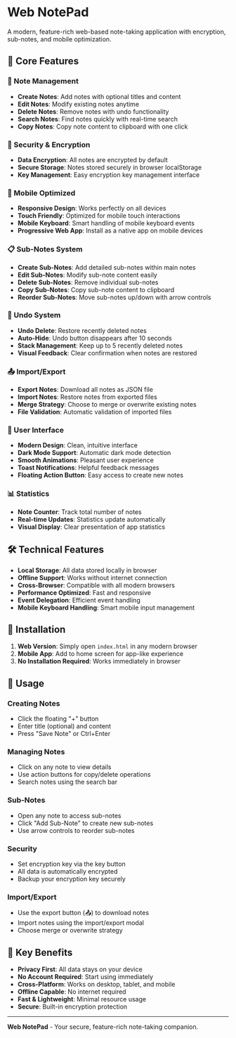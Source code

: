 # Web NotePad

A modern, feature-rich web-based note-taking application with encryption, sub-notes, and mobile optimization.

## 🚀 Core Features

### 📝 Note Management
- **Create Notes**: Add notes with optional titles and content
- **Edit Notes**: Modify existing notes anytime
- **Delete Notes**: Remove notes with undo functionality
- **Search Notes**: Find notes quickly with real-time search
- **Copy Notes**: Copy note content to clipboard with one click

### 🔐 Security & Encryption
- **Data Encryption**: All notes are encrypted by default
- **Secure Storage**: Notes stored securely in browser localStorage
- **Key Management**: Easy encryption key management interface

### 📱 Mobile Optimized
- **Responsive Design**: Works perfectly on all devices
- **Touch Friendly**: Optimized for mobile touch interactions
- **Mobile Keyboard**: Smart handling of mobile keyboard events
- **Progressive Web App**: Install as a native app on mobile devices

### 📋 Sub-Notes System
- **Create Sub-Notes**: Add detailed sub-notes within main notes
- **Edit Sub-Notes**: Modify sub-note content easily
- **Delete Sub-Notes**: Remove individual sub-notes
- **Copy Sub-Notes**: Copy sub-note content to clipboard
- **Reorder Sub-Notes**: Move sub-notes up/down with arrow controls

### 🔄 Undo System
- **Undo Delete**: Restore recently deleted notes
- **Auto-Hide**: Undo button disappears after 10 seconds
- **Stack Management**: Keep up to 5 recently deleted notes
- **Visual Feedback**: Clear confirmation when notes are restored

### 📤 Import/Export
- **Export Notes**: Download all notes as JSON file
- **Import Notes**: Restore notes from exported files
- **Merge Strategy**: Choose to merge or overwrite existing notes
- **File Validation**: Automatic validation of imported files

### 🎨 User Interface
- **Modern Design**: Clean, intuitive interface
- **Dark Mode Support**: Automatic dark mode detection
- **Smooth Animations**: Pleasant user experience
- **Toast Notifications**: Helpful feedback messages
- **Floating Action Button**: Easy access to create new notes

### 📊 Statistics
- **Note Counter**: Track total number of notes
- **Real-time Updates**: Statistics update automatically
- **Visual Display**: Clear presentation of app statistics

## 🛠️ Technical Features

- **Local Storage**: All data stored locally in browser
- **Offline Support**: Works without internet connection
- **Cross-Browser**: Compatible with all modern browsers
- **Performance Optimized**: Fast and responsive
- **Event Delegation**: Efficient event handling
- **Mobile Keyboard Handling**: Smart mobile input management

## 📱 Installation

1. **Web Version**: Simply open `index.html` in any modern browser
2. **Mobile App**: Add to home screen for app-like experience
3. **No Installation Required**: Works immediately in browser

## 🔧 Usage

### Creating Notes
- Click the floating "+" button
- Enter title (optional) and content
- Press "Save Note" or Ctrl+Enter

### Managing Notes
- Click on any note to view details
- Use action buttons for copy/delete operations
- Search notes using the search bar

### Sub-Notes
- Open any note to access sub-notes
- Click "Add Sub-Note" to create new sub-notes
- Use arrow controls to reorder sub-notes

### Security
- Set encryption key via the key button
- All data is automatically encrypted
- Backup your encryption key securely

### Import/Export
- Use the export button (📤) to download notes
- Import notes using the import/export modal
- Choose merge or overwrite strategy

## 🎯 Key Benefits

- **Privacy First**: All data stays on your device
- **No Account Required**: Start using immediately
- **Cross-Platform**: Works on desktop, tablet, and mobile
- **Offline Capable**: No internet required
- **Fast & Lightweight**: Minimal resource usage
- **Secure**: Built-in encryption protection

---

**Web NotePad** - Your secure, feature-rich note-taking companion. 
